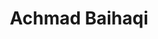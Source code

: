 ---
title: "Achmad Baihaqi"
thumb: "profile.jpeg"
vitae:
   lead: ""
   desc: ""
social:
   x: "@_baihaqi12"
   instagram: "@_bhqi666"
   youtube: ""
   tiktok: ""
   discord: ""
   reddit: ""
   vkontakte: ""
   github: "poco212"
   gitlab: ""
contact:
    email:"baihaqia442@gmail.com"
    mobile:""
donation:
    saweria:""
education:
    kindergarten: 
        - name: ""
          entry: ""
          graduation: ""
    elementary: 
        - name: ""
          entry: ""
          graduation: ""
    junior: 
        - name: ""
          entry: ""
          graduation: ""
    senior: 
        - name: "Man 11 Jakarta"
          entry: "2019"
          graduation: "2021"
    undergraduate: 
        - name: ""
          entry: ""
          graduation: ""
    bachelor: 
        - name: "UIN Syarif Hidayatullah Jakarta"
          entry: "2021"
          graduation: ""
    master: 
        - name: ""
          entry: ""
          graduation: ""
    doctoral: 
        - name: ""
          entry: ""
          graduation: ""
organization:
    - name: ""
      branch: 
        - name: ""
          desc: ""
          post: 
            - name: ""
              year: ""
event:
    - name: ""
      desc: ""
      year: ""
      post: ""
internship:
    - name: "Fakultas Adab & Humaniora, UIN Syarif Hidayatullah Jakarta"
      branch: 
        - name: "Unit IT"
          desc: ""
          post: 
            - name: "IT support"
              year: "2024"
carrier:
    - name: "PT Arooran Media Utama"
      branch: 
        - name: "headquarters"
          desc: 
            - name: ""
              desc: ""
          post: 
            - name: "Chief Executive Operation"
              year: "2025 - present"
certification:
    - name: ""
      validity: 
        from: ""
        to: ""
metadata:
   author: "Achmad Baihaqi"
---